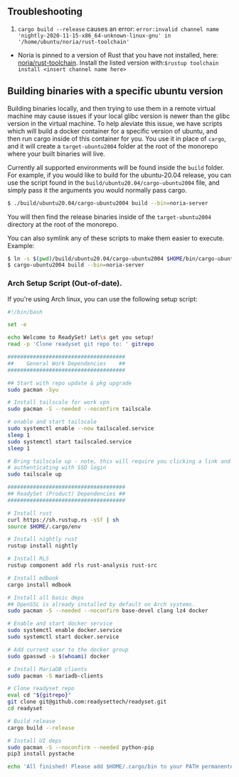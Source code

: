 ## Troubleshooting

1. `cargo build --release` causes an error: `error:invalid channel name 'nightly-2020-11-15-x86_64-unknown-linux-gnu' in '/home/ubuntu/noria/rust-toolchain'`
- Noria is pinned to a version of Rust that you have not installed, here: [noria/rust-toolchain](https://github.com/readysettech/noria/blob/master/rust-toolchain). Install the listed version with:`$rustup toolchain install <insert channel name here>`

## Building binaries with a specific ubuntu version

Building binaries locally, and then trying to use them in a remote virtual
machine may cause issues if your local glibc version is newer than the glibc
version in the virtual machine. To help aleviate this issue, we have scripts
which will build a docker container for a specific version of ubuntu, and then
run cargo inside of this container for you. You use it in place of `cargo`, and
it will create a `target-ubuntu2004` folder at the root of the monorepo where
your built binaries will live.

Currently all supported environments will be found inside the `build` folder.
For example, if you would like to build for the ubuntu-20.04 release, you can
use the script found in the `build/ubuntu20.04/cargo-ubuntu2004` file, and
simply pass it the arguments you would normally pass cargo.

```sh
$ ./build/ubuntu20.04/cargo-ubuntu2004 build --bin=noria-server
```

You will then find the release binaries inside of the `target-ubuntu2004`
directory at the root of the monorepo.

You can also symlink any of these scripts to make them easier to execute.
Example:

```sh
$ ln -s $(pwd)/build/ubuntu20.04/cargo-ubuntu2004 $HOME/bin/cargo-ubuntu2004
$ cargo-ubuntu2004 build --bin=noria-server
```

### Arch Setup Script (Out-of-date).

If you're using Arch linux, you can use the following setup script:

```bash
#!/bin/bash

set -e

echo Welcome to ReadySet! Let\s get you setup!
read -p 'Clone readyset git repo to: ' gitrepo

#####################################
##    General Work Dependencies    ##
#####################################

## Start with repo update & pkg upgrade
sudo pacman -Syu

# Install tailscale for work vpn
sudo pacman -S --needed --noconfirm tailscale

# enable and start tailscale
sudo systemctl enable --now tailscaled.service
sleep 1
sudo systemctl start tailscaled.service
sleep 1

# Bring tailscale up - note, this will require you clicking a link and
# authenticating with SSO login
sudo tailscale up

#####################################
## ReadySet (Product) Dependencies ##
#####################################

# Install rust
curl https://sh.rustup.rs -sSf | sh
source $HOME/.cargo/env

# Install nightly rust
rustup install nightly

# Install RLS
rustup component add rls rust-analysis rust-src

# Install mdbook
cargo install mdbook

# Install all basic deps
## OpenSSL is already installed by default on Arch systems.
sudo pacman -S --needed --noconfirm base-devel clang lz4 docker

# Enable and start docker service
sudo systemctl enable docker.service
sudo systemctl start docker.service

# Add current user to the docker group
sudo gpasswd -a $(whoami) docker

# Install MariaDB clients
sudo pacman -S mariadb-clients

# Clone readyset repo
eval cd "${gitrepo}"
git clone git@github.com:readysettech/readyset.git
cd readyset

# Build release
cargo build --release

# Install UI deps
sudo pacman -S --noconfirm --needed python-pip
pip3 install pystache

echo 'All finished! Please add $HOME/.cargo/bin to your PATH permanentely.'
```
